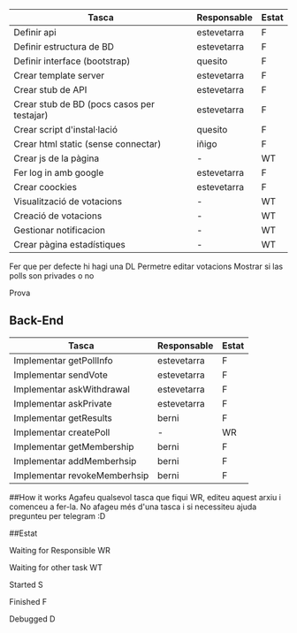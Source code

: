  Tasca | Responsable | Estat  
 ---| --- | ---
 Definir api | estevetarra | F
 Definir estructura de BD | estevetarra | F
 Definir interface (bootstrap) | quesito | F
 Crear template server | estevetarra | F
 Crear stub de API | estevetarra | F
 Crear stub de BD (pocs casos per testajar) | estevetarra | F
 Crear script d'instal·lació | quesito | F
 Crear html static (sense connectar) | iñigo | F
 Crear js de la pàgina | - | WT
 Fer log in amb google | estevetarra | F
 Crear coockies | estevetarra | F
 Visualització de votacions | - | WT
 Creació de votacions | - | WT
 Gestionar notificacion | - | WT
 Crear pàgina estadístiques | - | WT
Fer que per defecte hi hagi una DL
Permetre editar votacions
Mostrar si las polls son privades o no

Prova


 ## Back-End

 Tasca | Responsable | Estat  
 ---| --- | ---
Implementar getPollInfo | estevetarra | F
Implementar sendVote | estevetarra | F
Implementar askWithdrawal | estevetarra | F
Implementar askPrivate | estevetarra | F
Implementar getResults | berni | F
Implementar createPoll | - | WR
Implementar getMembership | berni | F
Implementar addMemberhsip | berni | F
Implementar revokeMemberhsip | berni | F


##How it works
Agafeu qualsevol tasca que fiqui WR, editeu aquest arxiu i comenceu a fer-la. No afageu més d'una tasca i si necessiteu ajuda pregunteu per telegram :D

##Estat

Waiting for Responsible WR

Waiting for other task WT

Started S

Finished  F

Debugged  D
